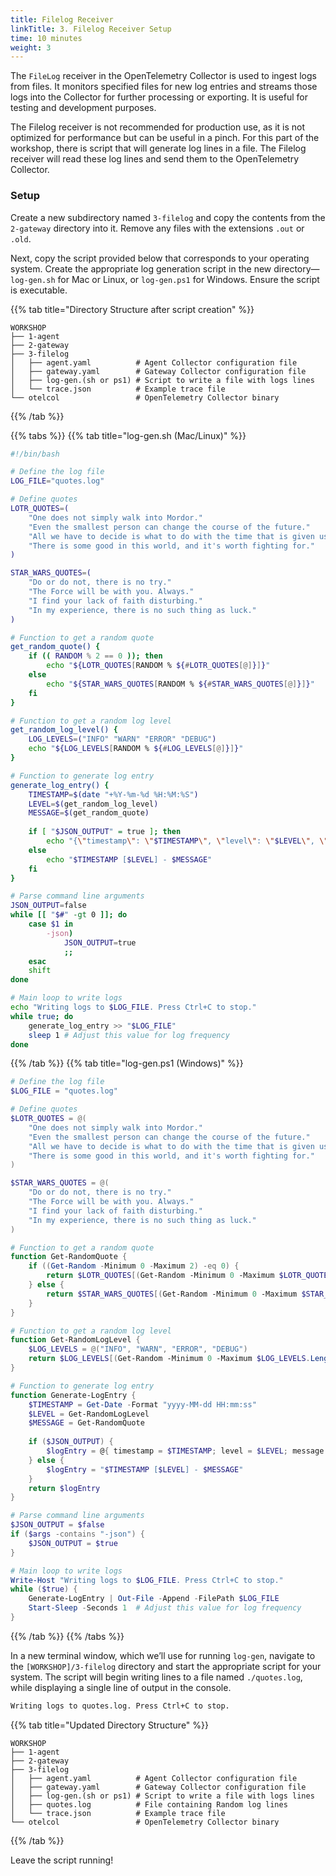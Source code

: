 ```yaml
---
title: Filelog Receiver
linkTitle: 3. Filelog Receiver Setup
time: 10 minutes
weight: 3
---
```


The `FileLog` receiver in the OpenTelemetry Collector is used to ingest logs from files. It monitors specified files for new log entries and streams those logs into the Collector for further processing or exporting. It is useful for testing and development purposes.

The Filelog receiver is not recommended for production use, as it is not optimized for performance but can be useful in a pinch. For this part of the workshop, there is script that will generate log lines in a file. The Filelog receiver will read these log lines and send them to the OpenTelemetry Collector.

### Setup

Create a new subdirectory named `3-filelog` and copy the contents from the `2-gateway` directory into it. Remove any files with the extensions `.out` or `.old`.

Next, copy the script provided below that corresponds to your operating system. Create the appropriate log generation script in the new directory—`log-gen.sh` for Mac or Linux, or `log-gen.ps1` for Windows. Ensure the script is executable.

{{% tab title="Directory Structure after script creation" %}}

```text
WORKSHOP
├── 1-agent
├── 2-gateway
├── 3-filelog
│   ├── agent.yaml          # Agent Collector configuration file
│   ├── gateway.yaml        # Gateway Collector configuration file
│   ├── log-gen.(sh or ps1) # Script to write a file with logs lines 
│   └── trace.json          # Example trace file 
└── otelcol                 # OpenTelemetry Collector binary
```

{{% /tab %}}

{{% tabs %}}
{{% tab title="log-gen.sh (Mac/Linux)" %}}
 <!--
```sh
#!/bin/bash

# Define the log file
LOG_FILE="quotes.log"

# Define quotes
LOTR_QUOTES=(
    "One does not simply walk into Mordor."
    "Even the smallest person can change the course of the future."
    "All we have to decide is what to do with the time that is given us."
    "There is some good in this world, and it's worth fighting for."
)

STAR_WARS_QUOTES=(
    "Do or do not, there is no try."
    "The Force will be with you. Always."
    "I find your lack of faith disturbing."
    "In my experience, there is no such thing as luck."
)

# Function to get a random quote
get_random_quote() {
    if (( RANDOM % 2 == 0 )); then
        echo "${LOTR_QUOTES[RANDOM % ${#LOTR_QUOTES[@]}]}"
    else
        echo "${STAR_WARS_QUOTES[RANDOM % ${#STAR_WARS_QUOTES[@]}]}"
    fi
}

# Function to get a random log level
get_random_log_level() {
    LOG_LEVELS=("INFO" "WARN" "ERROR" "DEBUG")
    echo "${LOG_LEVELS[RANDOM % ${#LOG_LEVELS[@]}]}"
}

# Write log entries in Log4j format
generate_log_entry() {
    TIMESTAMP=$(date "+%Y-%m-%d %H:%M:%S")
    LEVEL=$(get_random_log_level)
    MESSAGE=$(get_random_quote)
    echo "$TIMESTAMP [$LEVEL] - $MESSAGE"
}

# Main loop to write logsdate
echo "Writing logs to $LOG_FILE. Press Ctrl+C to stop."
while true; do
    generate_log_entry >> "$LOG_FILE"
    sleep 1 # Adjust this value for log frequency
done
```
-->
```sh
#!/bin/bash

# Define the log file
LOG_FILE="quotes.log"

# Define quotes
LOTR_QUOTES=(
    "One does not simply walk into Mordor."
    "Even the smallest person can change the course of the future."
    "All we have to decide is what to do with the time that is given us."
    "There is some good in this world, and it's worth fighting for."
)

STAR_WARS_QUOTES=(
    "Do or do not, there is no try."
    "The Force will be with you. Always."
    "I find your lack of faith disturbing."
    "In my experience, there is no such thing as luck."
)

# Function to get a random quote
get_random_quote() {
    if (( RANDOM % 2 == 0 )); then
        echo "${LOTR_QUOTES[RANDOM % ${#LOTR_QUOTES[@]}]}"
    else
        echo "${STAR_WARS_QUOTES[RANDOM % ${#STAR_WARS_QUOTES[@]}]}"
    fi
}

# Function to get a random log level
get_random_log_level() {
    LOG_LEVELS=("INFO" "WARN" "ERROR" "DEBUG")
    echo "${LOG_LEVELS[RANDOM % ${#LOG_LEVELS[@]}]}"
}

# Function to generate log entry
generate_log_entry() {
    TIMESTAMP=$(date "+%Y-%m-%d %H:%M:%S")
    LEVEL=$(get_random_log_level)
    MESSAGE=$(get_random_quote)
    
    if [ "$JSON_OUTPUT" = true ]; then
        echo "{\"timestamp\": \"$TIMESTAMP\", \"level\": \"$LEVEL\", \"message\": \"$MESSAGE\"}"
    else
        echo "$TIMESTAMP [$LEVEL] - $MESSAGE"
    fi
}

# Parse command line arguments
JSON_OUTPUT=false
while [[ "$#" -gt 0 ]]; do
    case $1 in
        -json)
            JSON_OUTPUT=true
            ;;
    esac
    shift
done

# Main loop to write logs
echo "Writing logs to $LOG_FILE. Press Ctrl+C to stop."
while true; do
    generate_log_entry >> "$LOG_FILE"
    sleep 1 # Adjust this value for log frequency
done

```

{{% /tab %}}
{{% tab title="log-gen.ps1 (Windows)" %}}
<!--
```ps1

# Define the log file
$LogFile = "quotes.log"

# Define quotes
$LOTRQuotes = @(
    "One does not simply walk into Mordor."
    "Even the smallest person can change the course of the future."
    "All we have to decide is what to do with the time that is given us."
    "There is some good in this world, and it's worth fighting for."
)

$StarWarsQuotes = @(
    "Do or do not, there is no try."
    "The Force will be with you. Always."
    "I find your lack of faith disturbing."
    "In my experience, there is no such thing as luck."
)

# Function to get a random quote
function Get-RandomQuote {
    if ((Get-Random -Minimum 0 -Maximum 2) -eq 0) {
        $LOTRQuotes | Get-Random
    } else {
        $StarWarsQuotes | Get-Random
    }
}

# Function to generate a log entry
function Generate-LogEntry {
    $Timestamp = Get-Date -Format "yyyy-MM-dd HH:mm:ss"
    $LogLevel = Get-Random -InputObject "INFO", "WARN", "ERROR", "DEBUG"
    $Message = Get-RandomQuote
    return "$Timestamp [$LogLevel] - $Message"
}

# Main loop to write logs
Write-Host "Writing logs to $LogFile. Press Ctrl+C to stop."
while ($true) {
    $LogEntry = Generate-LogEntry
    Add-Content -Path $LogFile -Value $LogEntry
    Start-Sleep -Seconds 1 # Adjust this value for log frequency
}
```
-->
```ps1
# Define the log file
$LOG_FILE = "quotes.log"

# Define quotes
$LOTR_QUOTES = @(
    "One does not simply walk into Mordor."
    "Even the smallest person can change the course of the future."
    "All we have to decide is what to do with the time that is given us."
    "There is some good in this world, and it's worth fighting for."
)

$STAR_WARS_QUOTES = @(
    "Do or do not, there is no try."
    "The Force will be with you. Always."
    "I find your lack of faith disturbing."
    "In my experience, there is no such thing as luck."
)

# Function to get a random quote
function Get-RandomQuote {
    if ((Get-Random -Minimum 0 -Maximum 2) -eq 0) {
        return $LOTR_QUOTES[(Get-Random -Minimum 0 -Maximum $LOTR_QUOTES.Length)]
    } else {
        return $STAR_WARS_QUOTES[(Get-Random -Minimum 0 -Maximum $STAR_WARS_QUOTES.Length)]
    }
}

# Function to get a random log level
function Get-RandomLogLevel {
    $LOG_LEVELS = @("INFO", "WARN", "ERROR", "DEBUG")
    return $LOG_LEVELS[(Get-Random -Minimum 0 -Maximum $LOG_LEVELS.Length)]
}

# Function to generate log entry
function Generate-LogEntry {
    $TIMESTAMP = Get-Date -Format "yyyy-MM-dd HH:mm:ss"
    $LEVEL = Get-RandomLogLevel
    $MESSAGE = Get-RandomQuote
    
    if ($JSON_OUTPUT) {
        $logEntry = @{ timestamp = $TIMESTAMP; level = $LEVEL; message = $MESSAGE } | ConvertTo-Json -Compress
    } else {
        $logEntry = "$TIMESTAMP [$LEVEL] - $MESSAGE"
    }
    return $logEntry
}

# Parse command line arguments
$JSON_OUTPUT = $false
if ($args -contains "-json") {
    $JSON_OUTPUT = $true
}

# Main loop to write logs
Write-Host "Writing logs to $LOG_FILE. Press Ctrl+C to stop."
while ($true) {
    Generate-LogEntry | Out-File -Append -FilePath $LOG_FILE
    Start-Sleep -Seconds 1  # Adjust this value for log frequency
}

```

{{% /tab %}}
{{% /tabs %}}

In a new terminal window, which we’ll use for running `log-gen`, navigate to the `[WORKSHOP]/3-filelog` directory and start the appropriate script for your system. The script will begin writing lines to a file named `./quotes.log`, while displaying a single line of output in the console.

 ```txt
 Writing logs to quotes.log. Press Ctrl+C to stop.
 ```

{{% tab title="Updated Directory Structure" %}}

```text
WORKSHOP
├── 1-agent
├── 2-gateway
├── 3-filelog
│   ├── agent.yaml          # Agent Collector configuration file
│   ├── gateway.yaml        # Gateway Collector configuration file
│   ├── log-gen.(sh or ps1) # Script to write a file with logs lines 
│   ├── quotes.log          # File containing Random log lines
│   └── trace.json          # Example trace file 
└── otelcol                 # OpenTelemetry Collector binary
```

{{% /tab %}}

Leave the script running!
